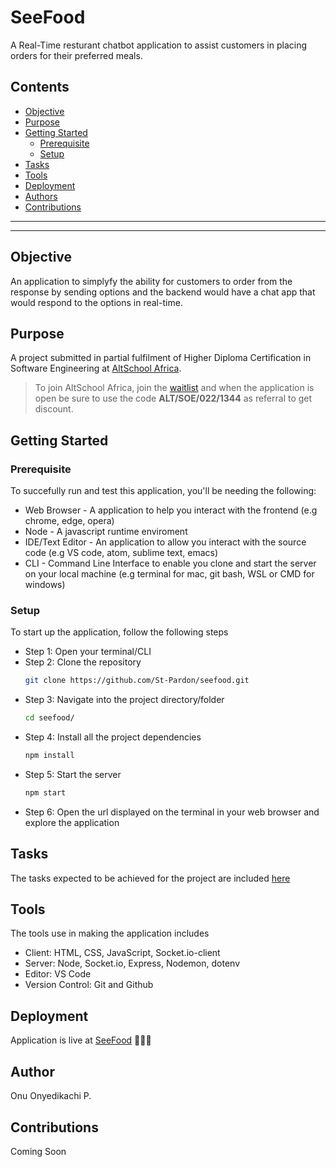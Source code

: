 # SeeFood

A Real-Time resturant chatbot application to assist customers in placing orders for their preferred meals.

## Contents
- [Objective](#objective)
- [Purpose](#purpose)
- [Getting Started](#getting-started)
    - [Prerequisite](#prerequisite)
    - [Setup](#setup)
- [Tasks](#tasks)
- [Tools](#tools)
- [Deployment](#deployment)
- [Authors](#author)
- [Contributions](#contributions)

___
___

## Objective
An application to simplyfy the ability for customers to order from the response by sending options and the backend would have a chat app that would respond to the options in real-time.

## Purpose
A project submitted in partial fulfilment of Higher Diploma Certification in Software Engineering at [AltSchool Africa](https://www.altschoolafrica.com/).

> To join AltSchool Africa, join the [waitlist](https://www.altschoolafrica.com/waitlist?school=engineering) and when the application is open be sure to use the code **ALT/SOE/022/1344** as referral to get discount.

## Getting Started
### Prerequisite
To succefully run and test this application, you'll be needing the following:
- Web Browser - A application to help you interact with the frontend (e.g chrome, edge, opera)
- Node - A javascript runtime enviroment
- IDE/Text Editor - An application to allow you interact with the source code (e.g VS code, atom, sublime text, emacs)
- CLI - Command Line Interface to enable you clone and start the server on your local machine (e.g terminal for mac, git bash, WSL or CMD for windows)

### Setup
To start up the application, follow the following steps
- Step 1: Open your terminal/CLI
- Step 2: Clone the repository
    ```sh
    git clone https://github.com/St-Pardon/seefood.git
    ```
- Step 3: Navigate into the project directory/folder
    ```sh
    cd seefood/
    ```
- Step 4: Install all the project dependencies
    ```sh
    npm install
    ```
- Step 5: Start the server
    ```sh
    npm start
    ```
- Step 6: Open the url displayed on the terminal in your web browser and explore the application

## Tasks
The tasks expected to be achieved for the project are included [here](./Tasks.md)

## Tools
The tools use in making the application includes
- Client: HTML, CSS, JavaScript, Socket.io-client
- Server: Node, Socket.io, Express, Nodemon, dotenv
- Editor: VS Code
- Version Control: Git and Github

## Deployment
Application is live at [SeeFood](https://seefood-ryww.onrender.com) 🚀🚀🚀

## Author
Onu Onyedikachi P.

## Contributions
Coming Soon
